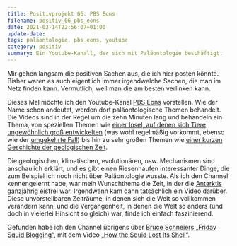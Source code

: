 ```yaml
---
title: Positivprojekt 06: PBS Eons
filename: positiv_06_pbs_eons
date: 2021-02-14T22:56:07+01:00
update-date:
tags: paläontologie, pbs eons, youtube
category: positiv
summary: Ein Youtube-Kanall, der sich mit Paläontologie beschäftigt.
---
```


Mir gehen langsam die positiven Sachen aus, die ich hier posten könnte. Bisher waren es auch eigentlich immer irgendwelche Sachen, die man im Netz finden kann. Vermutlich, weil man die am besten verlinken kann.

Dieses Mal möchte ich den Youtube-Kanal [PBS Eons](https://www.youtube.com/channel/UCzR-rom72PHN9Zg7RML9EbA) vorstellen. Wie der Name schon andeutet, werden dort paläontologische Themen behandelt. Die Videos sind in der Regel um die zehn Minuten lang und behandeln ein Thema, von speziellen Themen wie [einer Insel, auf denen sich Tiere ungewöhnlich groß entwickelten](https://www.youtube.com/watch?v=34BhCFmE12c) (was wohl regelmäßig vorkommt, ebenso wie der [umgekehrte Fall](https://www.youtube.com/watch?v=dXwoKEDtdlM)) bis hin zu sehr großen Themen wie [einer kurzen Geschichte der geologischen Zeit](https://www.youtube.com/watch?v=rWp5ZpJAIAE).

Die geologischen, klimatischen, evolutionären, usw. Mechanismen sind anschaulich erklärt, und es gibt einen Riesenhaufen interessanter Dinge, die zum Beispiel ich noch nicht über Paläontologie wusste. Als ich den Channel kennengelernt habe, war mein Wunschthema die Zeit, in der die [Antarktis ganzjährig eisfrei war](https://www.youtube.com/watch?v=cC4WiBCoVeo). Irgendwann kam dann tatsächlich ein Video darüber. Diese unvorstellbaren Zeiträume, in denen sich die Welt so vollkommen verändern kann, und die Vergangenheit, in denen die Welt so anders (und doch in vielerlei Hinsicht so gleich) war, finde ich einfach faszinierend.

Gefunden habe ich den Channel übrigens über [Bruce Schneiers „Friday Squid Blogging“](https://www.schneier.com/blog/archives/2018/05/friday_squid_bl_624.html), mit dem Video [„How the Squid Lost Its Shell“](https://www.youtube.com/watch?v=S4vxoP-IF2M).
